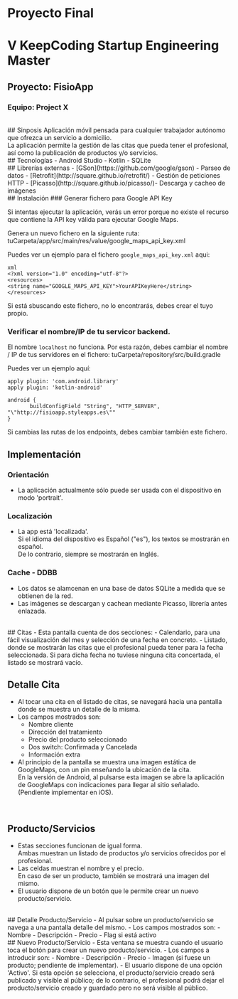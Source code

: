 # Proyecto Final 
# V KeepCoding Startup Engineering Master
## Proyecto: FisioApp
### Equipo: Project X
<br>
## Sinposis
Aplicación móvil pensada para cualquier trabajador autónomo que ofrezca un servicio a domicilio.
<br>
La aplicación permite la gestión de las citas que pueda tener el profesional, así como la publicación de productos y/o servicios.
<br>
## Tecnologías
- Android Studio
- Kotlin
- SQLite
<br>
## Librerías externas
- [GSon](https://github.com/google/gson) - Parseo de datos
- [Retrofit](http://square.github.io/retrofit/) - Gestión de peticiones HTTP
- [Picasso](http://square.github.io/picasso/)- Descarga y cacheo de imágenes
<br>
## Instalación
### Generar fichero para Google API Key

Si intentas ejecutar la aplicación, verás un error porque no existe el recurso que contiene la API key válida para ejecutar Google Maps.

Genera un nuevo fichero en la siguiente ruta:
tuCarpeta/app/src/main/res/value/google_maps_api_key.xml

Puedes ver un ejemplo para el fichero `google_maps_api_key.xml` aqui:
```
xml
<?xml version="1.0" encoding="utf-8"?>
<resources>
<string name="GOOGLE_MAPS_API_KEY">YourAPIKeyHere</string>
</resources>
```

Si está sbuscando este fichero, no lo encontrarás, debes crear el tuyo propio.

### Verificar el nombre/IP de tu servicor backend.

El nombre `localhost` no funciona. Por esta razón, debes cambiar el nombre / IP de tus servidores en el fichero:
tuCarpeta/repository/src/build.gradle

Puedes ver un ejemplo aquí:
```
apply plugin: 'com.android.library'
apply plugin: 'kotlin-android'

android {
       buildConfigField "String", "HTTP_SERVER", "\"http://fisioapp.styleapps.es\""
}
```

Si cambias las rutas de los endpoints, debes cambiar también este fichero.
<br>
## Implementación
### Orientación
- La aplicación actualmente sólo puede ser usada con el dispositivo en modo 'portrait'.
### Localización
- La app está 'localizada'.  
Si el idioma del dispositivo es Español ("es"), los textos se mostrarán en español.  
De lo contrario, siempre se mostrarán en Inglés.
### Cache - DDBB
- Los datos se alamcenan en una base de datos SQLite a medida que se obtienen de la red.
- Las imágenes se descargan y cachean mediante Picasso, librería antes enlazada.
<br>
## Citas
- Esta pantalla cuenta de dos secciones:
    - Calendario, para una fácil visualización del mes y selección de una fecha en concreto.
    - Listado, donde se mostrarán las citas que el profesional pueda tener para la fecha seleccionada.  
    Si para dicha fecha no tuviese ninguna cita concertada, el listado se mostrará vacío.
    
## Detalle Cita
- Al tocar una cita en el listado de citas, se navegará hacia una pantalla donde se muestra un detalle de la misma.
- Los campos mostrados son:
    - Nombre cliente
    - Dirección del tratamiento
    - Precio del producto seleccionado
    - Dos switch: Confirmada y Cancelada
    - Información extra
- Al principio de la pantalla se muestra una imagen estática de GoogleMaps, con un pin enseñando la ubicación de la cita.  
En la versión de Android, al pulsarse esta imagen se abre la aplicación de GoogleMaps con indicaciones para llegar al sitio señalado.  
(Pendiente implementar en iOS).
<br>
    
## Producto/Servicios
- Estas secciones funcionan de igual forma.  
Ambas muestran un listado de productos y/o servicios ofrecidos por el profesional.
- Las celdas muestran el nombre y el precio.  
En caso de ser un producto, también se mostrará una imagen del mismo.
- El usuario dispone de un botón que le permite crear un nuevo producto/servicio.
<br>
## Detalle Producto/Servicio
- Al pulsar sobre un producto/servicio se navega a una pantalla detalle del mismo.
- Los campos mostrados son:
    - Nombre
    - Descripción
    - Precio
    - Flag si está activo
<br>
## Nuevo Producto/Servicio
- Esta ventana se muestra cuando el usuario toca el botón para crear un nuevo producto/servicio.
- Los campos a introducir son:
    - Nombre
    - Descripción
    - Precio
    - Imagen (si fuese un producto; pendiente de implementar).
- El usuario dispone de una opción 'Activo'.  
Si esta opción se selecciona, el producto/servicio creado será publicado y visible al público; de lo contrario, el profesional podrá dejar el producto/servicio creado y guardado pero no será visible al público.